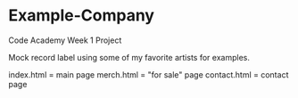 # Example-Company
Code Academy Week 1 Project

Mock record label using some of my favorite artists for examples. 

index.html = main page
merch.html = "for sale" page
contact.html = contact page 
